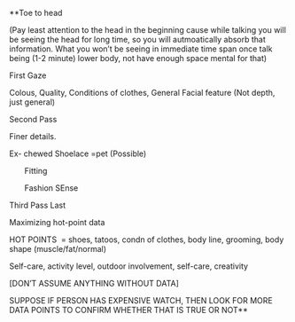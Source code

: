 **Toe to head

(Pay least attention to the head in the beginning cause while talking you will be seeing the head for long time, so you will autmoatically absorb that information. What you won’t be seeing in immediate time span once talk being (1-2 minute) lower body, not have enough space mental for that)

First Gaze

Colous, Quality, Conditions of clothes, General Facial feature (Not depth, just general)

Second Pass

Finer details.

Ex- chewed Shoelace =pet (Possible) 

       Fitting

       Fashion SEnse

Third Pass Last

Maximizing hot-point data 

HOT POINTS  = shoes, tatoos, condn of clothes, body line, grooming, body shape (muscle/fat/normal)

Self-care, activity level, outdoor involvement, self-care, creativity

[DON’T ASSUME ANYTHING WITHOUT DATA]

SUPPOSE IF PERSON HAS EXPENSIVE WATCH, THEN LOOK FOR MORE DATA POINTS TO CONFIRM WHETHER THAT IS TRUE OR NOT**